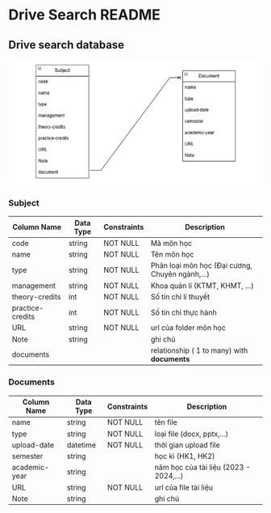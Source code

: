 # Drive Search README

## Drive search database

![Alt text](model.png)

### Subject
| Column Name  | Data Type   | Constraints    |  Description  |
|--------------|-------------|----------------|---------------|
| code         | string      | NOT NULL       |  Mã môn học
| name         | string      | NOT NULL       |  Tên môn học
| type         | string      | NOT NULL       |  Phân loại môn học (Đại cương, Chuyên ngành,...)|
| management   | string      | NOT NULL       | Khoa quản lí (KTMT, KHMT, ...)  |
|theory-credits| int         | NOT NULL       | Số tín chỉ lí thuyết |
|practice-credits| int       | NOT NULL       | Số tín chỉ thực hành |
| URL          | string      | NOT NULL       | url của folder môn học |
| Note         | string      |                | ghi chú       |
| documents    |             |                | relationship ( 1 to many) with **documents** |

### Documents
| Column Name  | Data Type   | Constraints    |  Description  |
|--------------|-------------|----------------|---------------|
| name         | string      | NOT NULL       | tên file      |
| type         | string      | NOT NULL       | loại file (docx, pptx,...)|
| upload-date  | datetime    | NOT NULL       | thời gian upload file |
| semester     | string      |                | học kì (HK1, HK2)|
| academic-year| string      |                | năm học của tài liệu (2023 - 2024,...)|
| URL          | string      | NOT NULL       | url của file tài liệu |
| Note         | string      |                | ghi chú       |
